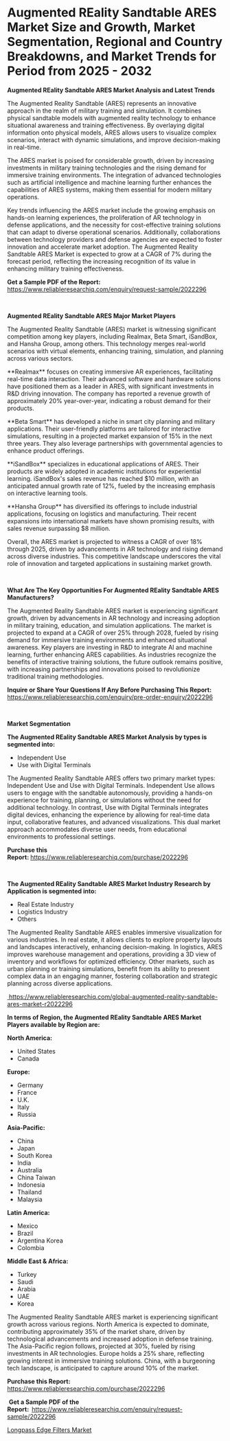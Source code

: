 <p><h1>Augmented REality Sandtable ARES Market Size and Growth, Market Segmentation, Regional and Country Breakdowns, and Market Trends for Period from 2025 -  2032</h1></p><p><strong>Augmented REality Sandtable ARES Market Analysis and Latest Trends</strong></p>
<p><p>The Augmented Reality Sandtable (ARES) represents an innovative approach in the realm of military training and simulation. It combines physical sandtable models with augmented reality technology to enhance situational awareness and training effectiveness. By overlaying digital information onto physical models, ARES allows users to visualize complex scenarios, interact with dynamic simulations, and improve decision-making in real-time.</p><p>The ARES market is poised for considerable growth, driven by increasing investments in military training technologies and the rising demand for immersive training environments. The integration of advanced technologies such as artificial intelligence and machine learning further enhances the capabilities of ARES systems, making them essential for modern military operations.</p><p>Key trends influencing the ARES market include the growing emphasis on hands-on learning experiences, the proliferation of AR technology in defense applications, and the necessity for cost-effective training solutions that can adapt to diverse operational scenarios. Additionally, collaborations between technology providers and defense agencies are expected to foster innovation and accelerate market adoption. The Augmented Reality Sandtable ARES Market is expected to grow at a CAGR of 7% during the forecast period, reflecting the increasing recognition of its value in enhancing military training effectiveness.</p></p>
<p><strong>Get a Sample PDF of the Report:&nbsp;</strong> <a href="https://www.reliableresearchiq.com/enquiry/request-sample/2022296?utm_campaign=1835&utm_medium=2&utm_source=Github&utm_content=ia&utm_term=29032025&utm_id=augmented-reality-sandtable-ares">https://www.reliableresearchiq.com/enquiry/request-sample/2022296</a></p>
<p>&nbsp;</p>
<p><strong>Augmented REality Sandtable ARES Major Market Players</strong></p>
<p><p>The Augmented Reality Sandtable (ARES) market is witnessing significant competition among key players, including Realmax, Beta Smart, iSandBox, and Hansha Group, among others. This technology merges real-world scenarios with virtual elements, enhancing training, simulation, and planning across various sectors.</p><p>**Realmax** focuses on creating immersive AR experiences, facilitating real-time data interaction. Their advanced software and hardware solutions have positioned them as a leader in ARES, with significant investments in R&D driving innovation. The company has reported a revenue growth of approximately 20% year-over-year, indicating a robust demand for their products.</p><p>**Beta Smart** has developed a niche in smart city planning and military applications. Their user-friendly platforms are tailored for interactive simulations, resulting in a projected market expansion of 15% in the next three years. They also leverage partnerships with governmental agencies to enhance product offerings.</p><p>**iSandBox** specializes in educational applications of ARES. Their products are widely adopted in academic institutions for experiential learning. iSandBox's sales revenue has reached $10 million, with an anticipated annual growth rate of 12%, fueled by the increasing emphasis on interactive learning tools.</p><p>**Hansha Group** has diversified its offerings to include industrial applications, focusing on logistics and manufacturing. Their recent expansions into international markets have shown promising results, with sales revenue surpassing $8 million.</p><p>Overall, the ARES market is projected to witness a CAGR of over 18% through 2025, driven by advancements in AR technology and rising demand across diverse industries. This competitive landscape underscores the vital role of innovation and targeted applications in sustaining market growth.</p></p>
<p>&nbsp;</p>
<p><strong>What Are The Key Opportunities For Augmented REality Sandtable ARES Manufacturers?</strong></p>
<p><p>The Augmented Reality Sandtable ARES market is experiencing significant growth, driven by advancements in AR technology and increasing adoption in military training, education, and simulation applications. The market is projected to expand at a CAGR of over 25% through 2028, fueled by rising demand for immersive training environments and enhanced situational awareness. Key players are investing in R&D to integrate AI and machine learning, further enhancing ARES capabilities. As industries recognize the benefits of interactive training solutions, the future outlook remains positive, with increasing partnerships and innovations poised to revolutionize traditional training methodologies.</p></p>
<p><strong>Inquire or Share Your Questions If Any Before Purchasing This Report:</strong> <a href="https://www.reliableresearchiq.com/enquiry/pre-order-enquiry/2022296?utm_campaign=1835&utm_medium=2&utm_source=Github&utm_content=ia&utm_term=29032025&utm_id=augmented-reality-sandtable-ares">https://www.reliableresearchiq.com/enquiry/pre-order-enquiry/2022296</a></p>
<p>&nbsp;</p>
<p><strong>Market Segmentation</strong></p>
<p><strong>The Augmented REality Sandtable ARES Market Analysis by types is segmented into:</strong></p>
<p><ul><li>Independent Use</li><li>Use with Digital Terminals</li></ul></p>
<p><p>The Augmented Reality Sandtable ARES offers two primary market types: Independent Use and Use with Digital Terminals. Independent Use allows users to engage with the sandtable autonomously, providing a hands-on experience for training, planning, or simulations without the need for additional technology. In contrast, Use with Digital Terminals integrates digital devices, enhancing the experience by allowing for real-time data input, collaborative features, and advanced visualizations. This dual market approach accommodates diverse user needs, from educational environments to professional settings.</p></p>
<p><strong>Purchase this Report:&nbsp;</strong><a href="https://www.reliableresearchiq.com/purchase/2022296?utm_campaign=1835&utm_medium=2&utm_source=Github&utm_content=ia&utm_term=29032025&utm_id=augmented-reality-sandtable-ares">https://www.reliableresearchiq.com/purchase/2022296</a></p>
<p>&nbsp;</p>
<p><strong>The Augmented REality Sandtable ARES Market Industry Research by Application is segmented into:</strong></p>
<p><ul><li>Real Estate Industry</li><li>Logistics Industry</li><li>Others</li></ul></p>
<p><p>The Augmented Reality Sandtable ARES enables immersive visualization for various industries. In real estate, it allows clients to explore property layouts and landscapes interactively, enhancing decision-making. In logistics, ARES improves warehouse management and operations, providing a 3D view of inventory and workflows for optimized efficiency. Other markets, such as urban planning or training simulations, benefit from its ability to present complex data in an engaging manner, fostering collaboration and strategic planning across diverse applications.</p></p>
<p><a href="https://www.reliableresearchiq.com/global-augmented-reality-sandtable-ares-market-r2022296?utm_campaign=1835&utm_medium=2&utm_source=Github&utm_content=ia&utm_term=29032025&utm_id=augmented-reality-sandtable-ares">&nbsp;https://www.reliableresearchiq.com/global-augmented-reality-sandtable-ares-market-r2022296</a></p>
<p><strong>In terms of Region, the Augmented REality Sandtable ARES Market Players available by Region are:</strong></p>
<p>
    <p> <strong> North America: </strong>
        <ul>
            <li>United States</li>
            <li>Canada</li>
        </ul>
        </p> 
    <p> <strong> Europe: </strong>
        <ul>
            <li>Germany</li>
            <li>France</li>
            <li>U.K.</li>
            <li>Italy</li>
            <li>Russia</li>
        </ul>
        </p> 
    <p> <strong> Asia-Pacific: </strong>
        <ul>
            <li>China</li>
            <li>Japan</li>
            <li>South Korea</li>
            <li>India</li>
            <li>Australia</li>
            <li>China Taiwan</li>
            <li>Indonesia</li>
            <li>Thailand</li>
            <li>Malaysia</li>
        </ul>
        </p> 
    <p> <strong> Latin America: </strong>
        <ul>
            <li>Mexico</li>
            <li>Brazil</li>
            <li>Argentina Korea</li>
            <li>Colombia</li>
        </ul>
        </p> 
    <p> <strong> Middle East & Africa: </strong>
        <ul>
            <li>Turkey</li>
            <li>Saudi</li>
            <li>Arabia</li>
            <li>UAE</li>
            <li>Korea</li>
        </ul>
    </p>
    </p>
<p><p>The Augmented Reality Sandtable ARES market is experiencing significant growth across various regions. North America is expected to dominate, contributing approximately 35% of the market share, driven by technological advancements and increased adoption in defense training. The Asia-Pacific region follows, projected at 30%, fueled by rising investments in AR technologies. Europe holds a 25% share, reflecting growing interest in immersive training solutions. China, with a burgeoning tech landscape, is anticipated to capture around 10% of the market.</p></p>
<p><strong>Purchase this Report: </strong><a href="https://www.reliableresearchiq.com/purchase/2022296?utm_campaign=1835&utm_medium=2&utm_source=Github&utm_content=ia&utm_term=29032025&utm_id=augmented-reality-sandtable-ares">https://www.reliableresearchiq.com/purchase/2022296</a></p>
<p>&nbsp;<strong>Get a Sample PDF of the Report:&nbsp;&nbsp;</strong><a href="https://www.reliableresearchiq.com/enquiry/request-sample/2022296?utm_campaign=1835&utm_medium=2&utm_source=Github&utm_content=ia&utm_term=29032025&utm_id=augmented-reality-sandtable-ares">https://www.reliableresearchiq.com/enquiry/request-sample/2022296</a></p>
<p><strong></strong></p>
<p><p><a href="https://github.com/willjis/Market-Research-Report-List-1/blob/main/longpass-edge-filters-market.md?utm_campaign=1835&utm_medium=2&utm_source=Github&utm_content=ia&utm_term=29032025&utm_id=augmented-reality-sandtable-ares">Longpass Edge Filters Market</a></p></p>